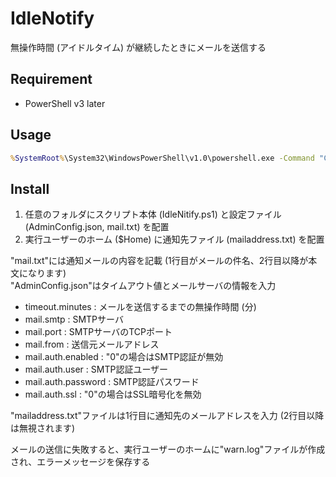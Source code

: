 IdleNotify
================

無操作時間 (アイドルタイム) が継続したときにメールを送信する

Requirement
----------------

- PowerShell v3 later

Usage
----------------

```cmd
%SystemRoot%\System32\WindowsPowerShell\v1.0\powershell.exe -Command "C:\Program Files\IdleNotify\IdleNotify.ps1" -WindowStyle Minimized
```

Install
----------------

1. 任意のフォルダにスクリプト本体 (IdleNitify.ps1) と設定ファイル (AdminConfig.json, mail.txt) を配置
2. 実行ユーザーのホーム ($Home) に通知先ファイル (mailaddress.txt) を配置

"mail.txt"には通知メールの内容を記載 (1行目がメールの件名、2行目以降が本文になります)  
"AdminConfig.json"はタイムアウト値とメールサーバの情報を入力

- timeout.minutes : メールを送信するまでの無操作時間 (分)
- mail.smtp : SMTPサーバ
- mail.port : SMTPサーバのTCPポート
- mail.from : 送信元メールアドレス
- mail.auth.enabled : "0"の場合はSMTP認証が無効
- mail.auth.user : SMTP認証ユーザー
- mail.auth.password : SMTP認証パスワード
- mail.auth.ssl : "0"の場合はSSL暗号化を無効

"mailaddress.txt"ファイルは1行目に通知先のメールアドレスを入力 (2行目以降は無視されます)  

メールの送信に失敗すると、実行ユーザーのホームに"warn.log"ファイルが作成され、エラーメッセージを保存する
